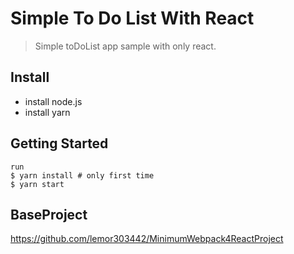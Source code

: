 # Simple To Do List With React

> Simple toDoList app sample with only react.

## Install

+ install node.js
+ install yarn

## Getting Started

```
run
$ yarn install # only first time
$ yarn start
```

## BaseProject
https://github.com/lemor303442/MinimumWebpack4ReactProject
